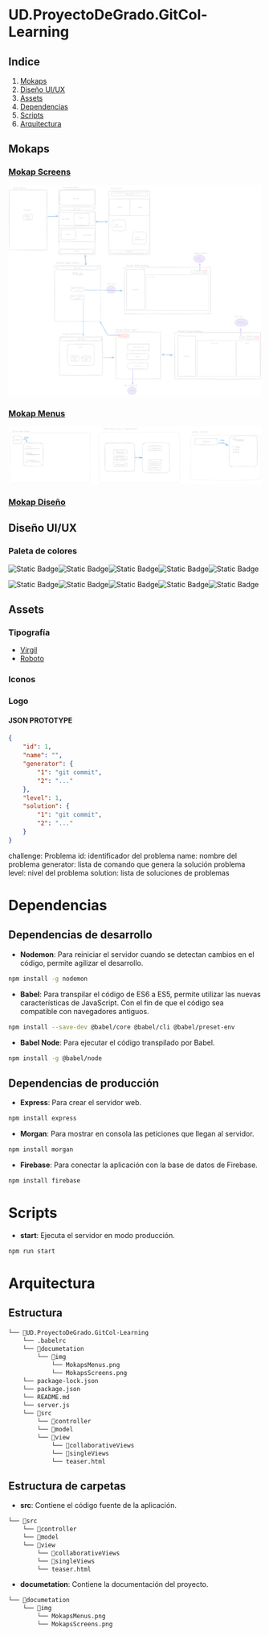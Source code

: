 # UD.ProyectoDeGrado.GitCol-Learning

## Indice

1. [Mokaps](#mokaps)
2. [Diseño UI/UX](#diseño-uiux)
3. [Assets](#assets)
4. [Dependencias](#dependencias)
5. [Scripts](#scripts)
6. [Arquitectura](#arquitectura)

## Mokaps

### [Mokap Screens](https://excalidraw.com/#room=aa8cb898b51ca15e7332,cJnn7SoDPItVCLnpyTbKOA)

![ImagenMokaps](./documetation/img/MokapsScreens.png)

### [Mokap Menus](https://excalidraw.com/#room=799f024d570de905f1eb,IKaxeORRUyZTSAEUkV_AiQ)

![ImagenMokaps](./documetation/img/MokapsMenus.png)

### [Mokap Diseño](https://excalidraw.com/#room=f02156652a490656904a,aEEX4YXh5ZaQrA5-SQWIhg)

## Diseño UI/UX

### Paleta de colores

![Static Badge](https://img.shields.io/badge/%23D45050%20-%23D45050?style=for-the-badge)![Static Badge](https://img.shields.io/badge/%23FA8E5F%20-%23FA8E5F?style=for-the-badge)![Static Badge](https://img.shields.io/badge/%23FACA89%20-%23FACA89?style=for-the-badge)![Static Badge](https://img.shields.io/badge/%2383BD86%20-%2383BD86?style=for-the-badge)![Static Badge](https://img.shields.io/badge/%2354C6B8%20-%2354C6B8?style=for-the-badge)

![Static Badge](https://img.shields.io/badge/%236A95D6%20-%236A95D6%20?style=for-the-badge)![Static Badge](https://img.shields.io/badge/%23C398C8%20-%23C398C8?style=for-the-badge)![Static Badge](https://img.shields.io/badge/%23E891BD%20-%23E891BD?style=for-the-badge)![Static Badge](https://img.shields.io/badge/%23C4BDB7-%23C4BDB7?style=for-the-badge)![Static Badge](https://img.shields.io/badge/%23FFFDF9%20-%23FFFDF9?style=for-the-badge)

## Assets

### Tipografía

- [Virgil](https://virgil.excalidraw.com/)
- [Roboto](https://fonts.google.com/specimen/Roboto?query=Rob)

### Iconos

### Logo

#### JSON PROTOTYPE

```JSON
{
	"id": 1,
	"name": "",
	"generator": {
		"1": "git commit",
		"2": "..."
	},
	"level": 1,
	"solution": {
		"1": "git commit",
		"2": "..."
	}
}
```

challenge: Problema
id: identificador del problema
name: nombre del problema
generator: lista de comando que genera la solución problema
level: nivel del problema
solution: lista de soluciones de problemas

# Dependencias
## Dependencias de desarrollo
- __Nodemon__: Para reiniciar el servidor cuando se detectan cambios en el código, permite agilizar el desarrollo.
```bash
npm install -g nodemon
```
- __Babel__: Para transpilar el código de ES6 a ES5, permite utilizar las nuevas características de JavaScript. Con el fin de que el código sea compatible con navegadores antiguos.
```bash
npm install --save-dev @babel/core @babel/cli @babel/preset-env
```
- __Babel Node__: Para ejecutar el código transpilado por Babel.
```bash
npm install -g @babel/node
```

## Dependencias de producción
- __Express__: Para crear el servidor web.
```bash
npm install express
```
- __Morgan__: Para mostrar en consola las peticiones que llegan al servidor.
```bash
npm install morgan
```
- __Firebase__: Para conectar la aplicación con la base de datos de Firebase.
```bash
npm install firebase
```
# Scripts
- __start__: Ejecuta el servidor en modo producción.
```bash
npm run start
```
# Arquitectura
## Estructura
```
└── 📁UD.ProyectoDeGrado.GitCol-Learning
    └── .babelrc
    └── 📁documetation
        └── 📁img
            └── MokapsMenus.png
            └── MokapsScreens.png
    └── package-lock.json
    └── package.json
    └── README.md
    └── server.js
    └── 📁src
        └── 📁controller
        └── 📁model
        └── 📁view
            └── 📁collaborativeViews
            └── 📁singleViews
            └── teaser.html
```
## Estructura de carpetas
- __src__: Contiene el código fuente de la aplicación.
```
└── 📁src
    └── 📁controller
    └── 📁model
    └── 📁view
        └── 📁collaborativeViews
        └── 📁singleViews
        └── teaser.html
```
- __documetation__: Contiene la documentación del proyecto.
```
└── 📁documetation
    └── 📁img
        └── MokapsMenus.png
        └── MokapsScreens.png
```